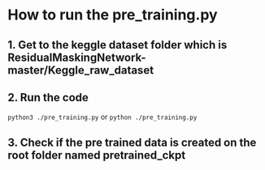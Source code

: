 # How to run the pre_training.py
## 1. Get to the keggle dataset folder which is ResidualMaskingNetwork-master/Keggle_raw_dataset
## 2. Run the code
`python3 ./pre_training.py`
or
`python ./pre_training.py`
## 3. Check if the pre trained data is created on the root folder named pretrained_ckpt